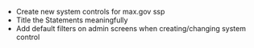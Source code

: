 * Create new system controls for max.gov ssp
* Title the Statements meaningfully
* Add default filters on admin screens when creating/changing system control
